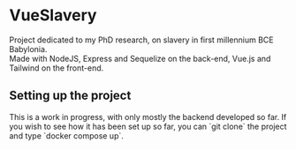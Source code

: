 # VueSlavery
Project dedicated to my PhD research, on slavery in first millennium BCE Babylonia.
<br>Made with NodeJS, Express and Sequelize on the back-end, Vue.js and Tailwind on the front-end.

<h2>Setting up the project</h2>
This is a work in progress, with only mostly the backend developed so far. If you wish to see how it has been set up so far, you can `git clone` the project and type `docker compose up`.
